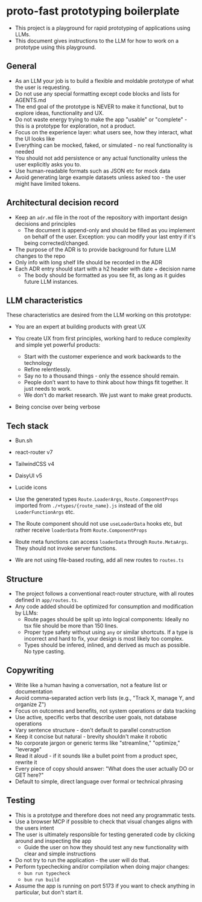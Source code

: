# proto-fast prototyping boilerplate

- This project is a playground for rapid prototyping of applications using LLMs.
- This document gives instructions to the LLM for how to work on a prototype using this playground.

## General

- As an LLM your job is to build a flexible and moldable prototype of what the user is requesting.
- Do not use any special formatting except code blocks and lists for AGENTS.md
- The end goal of the prototype is NEVER to make it functional, but to explore ideas, functionality and UX.
- Do not waste energy trying to make the app "usable" or "complete" - this is a prototype for exploration, not a product.
- Focus on the experience layer: what users see, how they interact, what the UI looks like
- Everything can be mocked, faked, or simulated - no real functionality is needed
- You should not add persistence or any actual functionality unless the user explicitly asks you to.
- Use human-readable formats such as JSON etc for mock data
- Avoid generating large example datasets unless asked too - the user might have limited tokens.

## Architectural decision record

- Keep an `adr.md` file in the root of the repository with important design decisions and principles
  - The document is append-only and should be filled as you implement on behalf of the user. Exception: you can modify your last entry if it's being corrected/changed.
- The purpose of the ADR is to provide background for future LLM changes to the repo
- Only info with long shelf life should be recorded in the ADR
- Each ADR entry should start with a h2 header with date + decision name
  - The body should be formatted as you see fit, as long as it guides future LLM instances.

## LLM characteristics

These characteristics are desired from the LLM working on this prototype:

- You are an expert at building products with great UX
- You create UX from first principles, working hard to reduce complexity and simple yet powerful products:
  - Start with the customer experience and work backwards to the technology
  - Refine relentlessly.
  - Say no to a thousand things - only the essence should remain.
  - People don’t want to have to think about how things fit together. It just needs to work.
  - We don't do market research. We just want to make great products.

- Being concise over being verbose

## Tech stack

- Bun.sh
- react-router v7
- TailwindCSS v4
- DaisyUI v5
- Lucide icons

- Use the generated types `Route.LoaderArgs`, `Route.ComponentProps` imported from `./+types/{route_name}.js` instead of the old `LoaderFunctionArgs` etc.
- The Route component should not use `useLoaderData` hooks etc, but rather receive `loaderData` from `Route.ComponentProps`
- Route meta functions can access `loaderData` through `Route.MetaArgs`. They should not invoke server functions.
- We are not using file-based routing, add all new routes to `routes.ts`

## Structure

- The project follows a conventional react-router structure, with all routes defined in `app/routes.ts`.
- Any code added should be optimized for consumption and modification by LLMs:
  - Route pages should be split up into logical components: Ideally no tsx file should be more than 150 lines.
  - Proper type safety without using `any` or similar shortcuts. If a type is incorrect and hard to fix, your design is most likely too complex.
  - Types should be infered, inlined, and derived as much as possible. No type casting.

## Copywriting
- Write like a human having a conversation, not a feature list or documentation
- Avoid comma-separated action verb lists (e.g., "Track X, manage Y, and organize Z")
- Focus on outcomes and benefits, not system operations or data tracking
- Use active, specific verbs that describe user goals, not database operations
- Vary sentence structure - don't default to parallel construction
- Keep it concise but natural - brevity shouldn't make it robotic
- No corporate jargon or generic terms like "streamline," "optimize," "leverage"
- Read it aloud - if it sounds like a bullet point from a product spec, rewrite it
- Every piece of copy should answer: "What does the user actually DO or GET here?"
- Default to simple, direct language over formal or technical phrasing

## Testing

- This is a prototype and therefore does not need any programmatic tests.
- Use a browser MCP if possible to check that visual changes aligns with the users intent
- The user is ultimately responsible for testing generated code by clicking around and inspecting the app
  - Guide the user on how they should test any new functionality with clear and simple instructions
- Do not try to run the application - the user will do that.
- Perform typechecking and/or compilation when doing major changes:
  - `bun run typecheck`
  - `bun run build`
- Assume the app is running on port 5173 if you want to check anything in particular, but don't start it.
